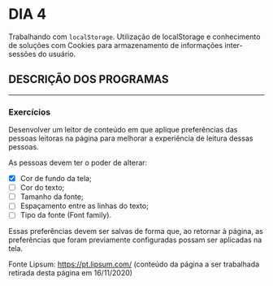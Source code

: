 # DIA 4

Trabalhando com `localStorage`. Utilização de localStorage e conhecimento de soluções com Cookies para armazenamento de informações inter-sessões do usuário.


## DESCRIÇÃO DOS PROGRAMAS

<hr>

### Exercícios

Desenvolver um leitor de conteúdo em que aplique preferências das pessoas leitoras na página para melhorar a experiência de leitura dessas pessoas.

As pessoas devem ter o poder de alterar:

- [x] Cor de fundo da tela;
- [ ] Cor do texto;
- [ ] Tamanho da fonte;
- [ ] Espaçamento entre as linhas do texto;
- [ ] Tipo da fonte (Font family).

Essas preferências devem ser salvas de forma que, ao retornar à página, as preferências que foram previamente configuradas possam ser aplicadas na tela.


Fonte Lipsum: https://pt.lipsum.com/ (conteúdo da página a ser trabalhada retirada desta página em 16/11/2020)
